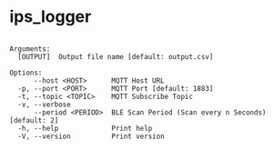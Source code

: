 # ips_logger
```Usage: ips_logger [OPTIONS] --host <HOST> --topic <TOPIC> [OUTPUT]

Arguments:
  [OUTPUT]  Output file name [default: output.csv]

Options:
      --host <HOST>      MQTT Host URL
  -p, --port <PORT>      MQTT Port [default: 1883]
  -t, --topic <TOPIC>    MQTT Subscribe Topic
  -v, --verbose          
      --period <PERIOD>  BLE Scan Period (Scan every n Seconds) [default: 2]
  -h, --help             Print help
  -V, --version          Print version
```
